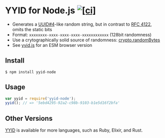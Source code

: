 # YYID for Node.js [![[ci]](https://github.com/janlelis/yyid-node.js/workflows/Test/badge.svg)](https://github.com/janlelis/yyid-node.js/actions?query=workflow%3ATest)

- Generates a [UUID#4](https://en.wikipedia.org/wiki/Universally_unique_identifier#Version_4_.28random.29)-like random string, but in contrast to [RFC 4122](https://tools.ietf.org/rfc/rfc4122.txt), omits the static bits
- Format: `xxxxxxxx-xxxx-xxxx-xxxx-xxxxxxxxxxxx` (128bit randomness)
- Use a crytographically solid source of randomness: [crypto.randomBytes](http://nodejs.org/api/crypto.html#crypto_crypto_randombytes_size_callback)
- See [yyid.js](https://github.com/janlelis/yyid.js) for an ESM browser version

## Install

```
$ npm install yyid-node
```

## Usage

```javascript
var yyid = require('yyid-node');
yyid(); // => '5ebd4295-92a2-c98b-9103-b1e5d16f2bfa'
```

## Other Versions

[YYID](https://github.com/micromodules/yyid) is available for more languages, such as Ruby, Elixir, and Rust.
